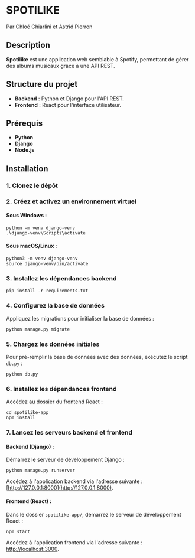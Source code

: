 # SPOTILIKE
Par Chloé Chiarlini et Astrid Pierron

## Description
**Spotilike** est une application web semblable à Spotify, permettant de gérer des albums musicaux grâce à une API REST.

## Structure du projet
- **Backend** : Python et Django pour l'API REST.
- **Frontend** : React pour l'interface utilisateur.

## Prérequis
- **Python**
- **Django**
- **Node.js**

## Installation

### 1. Clonez le dépôt

### 2. Créez et activez un environnement virtuel

#### Sous Windows :
```
python -m venv django-venv
.\django-venv\Scripts\activate
```

#### Sous macOS/Linux :
```
python3 -m venv django-venv
source django-venv/bin/activate
```

### 3. Installez les dépendances backend
```
pip install -r requirements.txt
```

### 4. Configurez la base de données
Appliquez les migrations pour initialiser la base de données :
```
python manage.py migrate
```

### 5. Chargez les données initiales
Pour pré-remplir la base de données avec des données, exécutez le script `db.py` :
```
python db.py
```

### 6. Installez les dépendances frontend
Accédez au dossier du frontend React :
```
cd spotilike-app
npm install
```

### 7. Lancez les serveurs backend et frontend

#### Backend (Django) :
Démarrez le serveur de développement Django :
```
python manage.py runserver
```

Accédez à l'application backend via l'adresse suivante : [http://127.0.0.1:8000](http://127.0.0.1:8000).

#### Frontend (React) :
Dans le dossier `spotilike-app/`, démarrez le serveur de développement React :
```
npm start
```

Accédez à l'application frontend via l'adresse suivante : [http://localhost:3000](http://localhost:3000).

